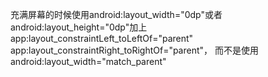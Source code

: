 充满屏幕的时候使用android:layout_width="0dp"或者android:layout_height="0dp"加上
 app:layout_constraintLeft_toLeftOf="parent"
 app:layout_constraintRight_toRightOf="parent"，
 而不是使用android:layout_width="match_parent"
 
 